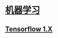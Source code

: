 <link rel="stylesheet" href="https://zhmhbest.gitee.io/hellomathematics/style/index.css">
<script src="https://zhmhbest.gitee.io/hellomathematics/style/index.js"></script>

# [机器学习](https://github.com/zhmhbest/HelloML)

## [Tensorflow 1.X](./tf1/index.html)

